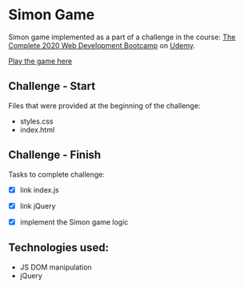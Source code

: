 # Simon Game

Simon game implemented as a part of a challenge in the course: [The Complete 2020 Web Development Bootcamp](https://www.udemy.com/course/the-complete-web-development-bootcamp/) on [Udemy](https://www.udemy.com/).

[Play the game here](https://zcsain.github.io/simon-game/index.html)


## Challenge - Start
Files that were provided at the beginning of the challenge:
  - styles.css
  - index.html


## Challenge - Finish
Tasks to complete challenge:
  - [x] link index.js
  - [x] link jQuery
  - [x] implement the Simon game logic


## Technologies used:
  - JS DOM manipulation
  - jQuery
